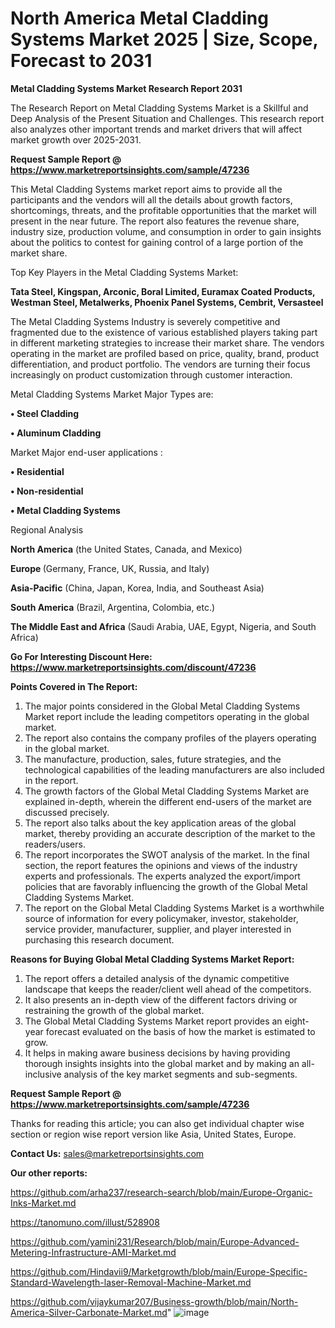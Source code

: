 # North America Metal Cladding Systems Market 2025 | Size, Scope, Forecast to 2031

<strong>Metal Cladding Systems Market Research Report 2031</strong>

The Research Report on Metal Cladding Systems Market is a Skillful and Deep Analysis of the Present Situation and Challenges. This research report also analyzes other important trends and market drivers that will affect market growth over 2025-2031.

<strong>Request Sample Report @ <a href=https://www.marketreportsinsights.com/sample/47236>https://www.marketreportsinsights.com/sample/47236</a></strong>

This Metal Cladding Systems market report aims to provide all the participants and the vendors will all the details about growth factors, shortcomings, threats, and the profitable opportunities that the market will present in the near future. The report also features the revenue share, industry size, production volume, and consumption in order to gain insights about the politics to contest for gaining control of a large portion of the market share.

Top Key Players in the Metal Cladding Systems Market:

<strong>Tata Steel, Kingspan, Arconic, Boral Limited, Euramax Coated Products, Westman Steel, Metalwerks, Phoenix Panel Systems, Cembrit, Versasteel</strong>

The Metal Cladding Systems Industry is severely competitive and fragmented due to the existence of various established players taking part in different marketing strategies to increase their market share. The vendors operating in the market are profiled based on price, quality, brand, product differentiation, and product portfolio. The vendors are turning their focus increasingly on product customization through customer interaction.

Metal Cladding Systems Market Major Types are:

<strong>•  Steel Cladding

•  Aluminum Cladding</strong>

Market Major end-user applications :

<strong>•  Residential

•  Non-residential

•  Metal Cladding Systems</strong>

Regional Analysis

</u><strong><b>North America</b></strong> (the United States, Canada, and Mexico)

<strong><b>Europe </b></strong>(Germany, France, UK, Russia, and Italy)

<strong><b>Asia-Pacific</b></strong> (China, Japan, Korea, India, and Southeast Asia)

<strong><b>South America</b></strong> (Brazil, Argentina, Colombia, etc.)

<strong><b>The Middle East and Africa</b></strong> (Saudi Arabia, UAE, Egypt, Nigeria, and South Africa)

<strong>Go For Interesting Discount Here: <a href=https://www.marketreportsinsights.com/discount/47236>https://www.marketreportsinsights.com/discount/47236</a></strong>

<strong>Points Covered in The Report:</strong>
<ol>
  <li>The major points considered in the Global Metal Cladding Systems Market report include the leading competitors operating in the global market.</li>
  <li>The report also contains the company profiles of the players operating in the global market.</li>
  <li>The manufacture, production, sales, future strategies, and the technological capabilities of the leading manufacturers are also included in the report.</li>
  <li>The growth factors of the Global Metal Cladding Systems Market are explained in-depth, wherein the different end-users of the market are discussed precisely.</li>
  <li>The report also talks about the key application areas of the global market, thereby providing an accurate description of the market to the readers/users.</li>
  <li>The report incorporates the SWOT analysis of the market. In the final section, the report features the opinions and views of the industry experts and professionals. The experts analyzed the export/import policies that are favorably influencing the growth of the Global Metal Cladding Systems Market.</li>
  <li>The report on the Global Metal Cladding Systems Market is a worthwhile source of information for every policymaker, investor, stakeholder, service provider, manufacturer, supplier, and player interested in purchasing this research document.</li>
</ol>
<strong>Reasons for Buying Global Metal Cladding Systems Market Report:</strong>

<ol>
  <li>The report offers a detailed analysis of the dynamic competitive landscape that keeps the reader/client well ahead of the competitors.</li>
  <li>It also presents an in-depth view of the different factors driving or restraining the growth of the global market.</li>
  <li>The Global Metal Cladding Systems Market report provides an eight-year forecast evaluated on the basis of how the market is estimated to grow.</li>
  <li>It helps in making aware business decisions by having providing thorough insights insights into the global market and by making an all-inclusive analysis of the key market segments and sub-segments.</li>
</ol>
<strong>Request Sample Report @ <a href=https://www.marketreportsinsights.com/sample/47236>https://www.marketreportsinsights.com/sample/47236</a></strong>


Thanks for reading this article; you can also get individual chapter wise section or region wise report version like Asia, United States, Europe.

<strong>Contact Us:</strong>
sales@marketreportsinsights.com

<strong>Our other reports:</strong>

<a href=https://github.com/arha237/research-search/blob/main/Europe-Organic-Inks-Market.md>https://github.com/arha237/research-search/blob/main/Europe-Organic-Inks-Market.md</a>

<a href=https://tanomuno.com/illust/528908>https://tanomuno.com/illust/528908</a>

<a href=https://github.com/yamini231/Research/blob/main/Europe-Advanced-Metering-Infrastructure-AMI-Market.md>https://github.com/yamini231/Research/blob/main/Europe-Advanced-Metering-Infrastructure-AMI-Market.md</a>

<a href=https://github.com/Hindavii9/Marketgrowth/blob/main/Europe-Specific-Standard-Wavelength-laser-Removal-Machine-Market.md>https://github.com/Hindavii9/Marketgrowth/blob/main/Europe-Specific-Standard-Wavelength-laser-Removal-Machine-Market.md</a>

<a href=https://github.com/vijaykumar207/Business-growth/blob/main/North-America-Silver-Carbonate-Market.md>https://github.com/vijaykumar207/Business-growth/blob/main/North-America-Silver-Carbonate-Market.md</a>"
![image](https://github.com/user-attachments/assets/a72c1b5a-1729-4ecb-8995-5aa07f8d5288)

